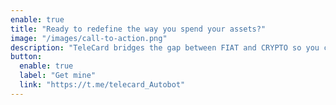 ```yaml
---
enable: true
title: "Ready to redefine the way you spend your assets?"
image: "/images/call-to-action.png"
description: "TeleCard bridges the gap between FIAT and CRYPTO so you can spend anywhere in the world. It's the quickest and the most secure way to load your crypto assets on to a VISA and MasterCard."
button:
  enable: true
  label: "Get mine"
  link: "https://t.me/telecard_Autobot"
---
```

